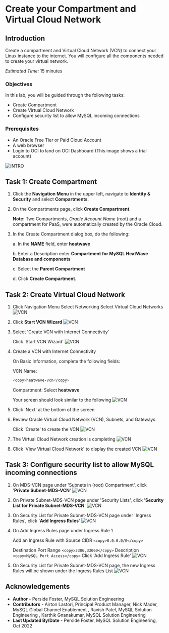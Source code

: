 # Create your Compartment and Virtual Cloud Network

## Introduction

Create a compartment and Virtual Cloud Network (VCN) to connect your Linux instance to the internet. You will configure all the components needed to create your virtual network.

_Estimated Time:_ 15 minutes

### Objectives

In this lab, you will be guided through the following tasks:

- Create Compartment
- Create Virtual Cloud Network
- Configure security list to allow MySQL incoming connections

### Prerequisites

- An Oracle Free Tier or Paid Cloud Account
- A web browser
- Login to OCI to land on OCI Dashboard (This image shows a trial account)

![INTRO](./images/oci-dashboard.png " ")

## Task 1: Create Compartment

1. Click the **Navigation Menu** in the upper left, navigate to **Identity & Security** and select **Compartments**.

2. On the Compartments page, click **Create Compartment**.

    **Note:** Two Compartments, _Oracle Account Name_ (root) and a compartment for PaaS, were automatically created by the Oracle Cloud.

3. In the Create Compartment dialog box,  do the following:

    a. In the **NAME** field, enter **heatwave**

    b. Enter a Description enter **Compartment for MySQL HeatWave Database and components**

    c. Select the **Parent Compartment**

    d. Click **Create Compartment**.

## Task 2: Create Virtual Cloud Network

1. Click Navigation Menu
    Select Networking
    Select Virtual Cloud Networks
    ![VCN](./images/03vcn01.png " ")

2. Click **Start VCN Wizard**
    ![VCN](./images/03vcn02.png " ")

3. Select 'Create VCN with Internet Connectivity'

    Click 'Start VCN Wizard'
    ![VCN](./images/03vcn03.png " ")

4. Create a VCN with Internet Connectivity

    On Basic Information, complete the following fields:

    VCN Name:

    ```bash
    <copy>heatwave-vcn</copy>
    ```

    Compartment: Select  **heatwave**

    Your screen should look similar to the following
        ![VCN](./images/03vcn04.png " ")

5. Click 'Next' at the bottom of the screen

6. Review Oracle Virtual Cloud Network (VCN), Subnets, and Gateways

    Click 'Create' to create the VCN
    ![VCN](./images/03vcn04-1.png " ")

7. The Virtual Cloud Network creation is completing
    ![VCN](./images/03vcn05.png " ")

8. Click 'View Virtual Cloud Network' to display the created VCN
    ![VCN](./images/03vcn06.png " ")

## Task 3: Configure security list to allow MySQL incoming connections

1. On MDS-VCN page under 'Subnets in (root) Compartment', click  '**Private Subnet-MDS-VCN**'
     ![VCN](./images/03vcn07.png " ")

2. On Private Subnet-MDS-VCN page under 'Security Lists',  click  '**Security List for Private Subnet-MDS-VCN**'
    ![VCN](./images/03vcn08.png " ")

3. On Security List for Private Subnet-MDS-VCN page under 'Ingress Rules', click '**Add Ingress Rules**'
    ![VCN](./images/03vcn09.png " ")

4. On Add Ingress Rules page under Ingress Rule 1

    Add an Ingress Rule with Source CIDR
        ```<copy>0.0.0.0/0</copy>```

    Destination Port Range
        ```
        <copy>3306,33060</copy>
        ```
    Description
        ```
        <copy>MySQL Port Access</copy>
        ```
    Click 'Add Ingress Rule'
        ![VCN](./images/03vcn10.png " ")

5. On Security List for Private Subnet-MDS-VCN page, the new Ingress Rules will be shown under the Ingress Rules List
    ![VCN](./images/03vcn11.png " ")

## Acknowledgements

- **Author** - Perside Foster, MySQL Solution Engineering
- **Contributors** - Airton Lastori, Principal Product Manager, Nick Mader, MySQL Global Channel Enablement , Ravish Patel, MySQL Solution Engineering , Karthik Gnanakumar, MySQL Solution Engineering 
- **Last Updated By/Date** - Perside Foster, MySQL Solution Engineering, Oct 2022